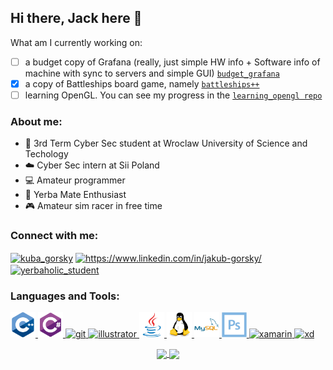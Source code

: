 ## Hi there, Jack here 👋

What am I currently working on:
  - [ ] a budget copy of Grafana (really, just simple HW info + Software info of machine with sync to servers and simple GUI) [`budget_grafana`](https://github.com/jakubgorsky/budget_grafana "budget_grafana repo link")
  - [x] a copy of Battleships board game, namely [`battleships++`](https://github.com/jakubgorsky/battleships_game "battleships++ repo link")
  - [ ] learning OpenGL. You can see my progress in the [`learning_opengl repo`](https://github.com/jakubgorsky/learning_opengl "learning_opengl repo link")

### About me:
- 🏫 3rd Term Cyber Sec student at Wroclaw University of Science and Techology
- ☁️ Cyber Sec intern at Sii Poland
- 💻 Amateur programmer
- 🧉 Yerba Mate Enthusiast
- 🎮 Amateur sim racer in free time

<h3 align="left">Connect with me:</h3>
<p align="left">
<a href="https://twitter.com/kuba_gorsky" target="blank"><img align="center" src="https://raw.githubusercontent.com/rahuldkjain/github-profile-readme-generator/master/src/images/icons/Social/twitter.svg" alt="kuba_gorsky" height="30" width="40" /></a>
<a href="https://www.linkedin.com/in/jakub-gorsky/" target="blank"><img align="center" src="https://raw.githubusercontent.com/rahuldkjain/github-profile-readme-generator/master/src/images/icons/Social/linked-in-alt.svg" alt="https://www.linkedin.com/in/jakub-gorsky/" height="30" width="40" /></a>
<a href="https://instagram.com/yerbaholicstudent" target="blank"><img align="center" src="https://raw.githubusercontent.com/rahuldkjain/github-profile-readme-generator/master/src/images/icons/Social/instagram.svg" alt="yerbaholic_student" height="30" width="40" /></a>
</p>

<h3 align="left">Languages and Tools:</h3>
<p align="left"> <a href="https://www.w3schools.com/cpp/" target="_blank" rel="noreferrer"> <img src="https://raw.githubusercontent.com/devicons/devicon/master/icons/cplusplus/cplusplus-original.svg" alt="cplusplus" width="40" height="40"/> </a> <a href="https://www.w3schools.com/cs/" target="_blank" rel="noreferrer"> <img src="https://raw.githubusercontent.com/devicons/devicon/master/icons/csharp/csharp-original.svg" alt="csharp" width="40" height="40"/> </a> <a href="https://git-scm.com/" target="_blank" rel="noreferrer"> <img src="https://www.vectorlogo.zone/logos/git-scm/git-scm-icon.svg" alt="git" width="40" height="40"/> </a> <a href="https://www.adobe.com/in/products/illustrator.html" target="_blank" rel="noreferrer"> <img src="https://www.vectorlogo.zone/logos/adobe_illustrator/adobe_illustrator-icon.svg" alt="illustrator" width="40" height="40"/> </a> <a href="https://www.java.com" target="_blank" rel="noreferrer"> <img src="https://raw.githubusercontent.com/devicons/devicon/master/icons/java/java-original.svg" alt="java" width="40" height="40"/> </a> <a href="https://www.linux.org/" target="_blank" rel="noreferrer"> <img src="https://raw.githubusercontent.com/devicons/devicon/master/icons/linux/linux-original.svg" alt="linux" width="40" height="40"/> </a> <a href="https://www.mysql.com/" target="_blank" rel="noreferrer"> <img src="https://raw.githubusercontent.com/devicons/devicon/master/icons/mysql/mysql-original-wordmark.svg" alt="mysql" width="40" height="40"/> </a> <a href="https://www.photoshop.com/en" target="_blank" rel="noreferrer"> <img src="https://raw.githubusercontent.com/devicons/devicon/master/icons/photoshop/photoshop-line.svg" alt="photoshop" width="40" height="40"/> </a> <a href="https://dotnet.microsoft.com/apps/xamarin" target="_blank" rel="noreferrer"> <img src="https://raw.githubusercontent.com/detain/svg-logos/780f25886640cef088af994181646db2f6b1a3f8/svg/xamarin.svg" alt="xamarin" width="40" height="40"/> </a> <a href="https://www.adobe.com/products/xd.html" target="_blank" rel="noreferrer"> <img src="https://cdn.worldvectorlogo.com/logos/adobe-xd.svg" alt="xd" width="40" height="40"/> </a> </p>


<div align=center>
<a href="https://github.com/anuraghazra/github-readme-stats" align=center>
  <img align="center" height=220rem src="https://github-readme-stats.vercel.app/api?username=jakubgorsky&show_icons=true&theme=react" />
</a>

<a href="https://github.com/anuraghazra/convoychat">
  <img align="center" height=220rem src="https://github-readme-stats.vercel.app/api/top-langs/?username=jakubgorsky&theme=react" />
</a>
</div>
